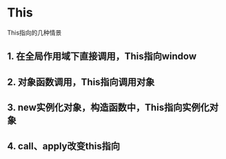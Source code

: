 # This
This指向的几种情景
## 1. 在全局作用域下直接调用，This指向window
## 2. 对象函数调用，This指向调用对象
## 3. new实例化对象，构造函数中，This指向实例化对象
## 4. call、apply改变this指向